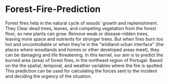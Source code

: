 # Forest-Fire-Prediction
Forest fires help in the natural cycle of woods' growth and replenishment. They Clear dead trees, leaves, and competing vegetation from the forest floor, so new plants can grow. Remove weak or disease-ridden trees, leaving more space and nutrients for stronger trees. But when fires burn too hot and uncontrollable or when they’re in the “wildland-urban interface” (the places where woodlands and homes or other developed areas meet), they can be damaging and life threatening. In this kernel, our aim is to predict the burned area (area) of forest fires, in the northeast region of Portugal. Based on the the spatial, temporal, and weather variables where the fire is spotted. This prediction can be used for calculating the forces sent to the incident and deciding the urgency of the situation.
